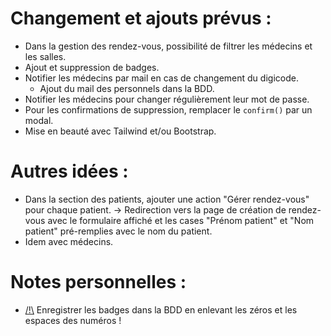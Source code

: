 # Changement et ajouts prévus :
- Dans la gestion des rendez-vous, possibilité de filtrer les médecins et les salles.
- Ajout et suppression de badges.
- Notifier les médecins par mail en cas de changement du digicode.
    - Ajout du mail des personnels dans la BDD.
- Notifier les médecins pour changer régulièrement leur mot de passe.
- Pour les confirmations de suppression, remplacer le `confirm()` par un modal.
- Mise en beauté avec Tailwind et/ou Bootstrap.

# Autres idées :
- Dans la section des patients, ajouter une action "Gérer rendez-vous" pour chaque patient. → Redirection vers la page de création de rendez-vous avec le formulaire affiché et les cases "Prénom patient" et "Nom patient" pré-remplies avec le nom du patient.
- Idem avec médecins.

# Notes personnelles :
- <u>/!\\</u> Enregistrer les badges dans la BDD en enlevant les zéros et les espaces des numéros !